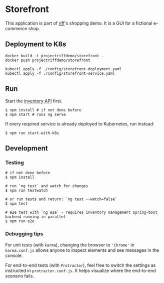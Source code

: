 # Storefront

This application is part of [riff](https://projectriff.io)'s shopping demo.
It is a GUI for a fictional e-commerce shop.

## Deployment to K8s

```shell script
docker build -t projectriffdemo/storefront .
docker push projectriffdemo/storefront
```

```shell script
kubectl apply -f ./config/storefront-deployment.yaml
kubectl apply -f ./config/storefront-service.yaml
```

## Run

Start the [inventory API](https://github.com/tanzu-mkondo/inventory-management/) first.

```shell script
$ npm install # if not done before
$ npm start # runs ng serve
```

If every required service is already deployed to Kubernetes, run instead:
```shell script
$ npm run start-with-k8s
```

## Development

### Testing

```shell script
# if not done before
$ npm install

# run `ng test` and watch for changes
$ npm run testwatch

# or run tests and return: `ng test --watch=false`
$ npm test

# e2e test with `ng e2e` - requires inventory management spring-boot backend running in parallel
$ npm run e2e
```


### Debugging tips

For unit tests (with `karma`), changing the browser to `'Chrome'` in `karma.conf.js`
allows anyone to inspect elements and see messages in the console.

For end-to-end tests (with `Protractor`), feel free to switch the settings as instructed
in `protractor.conf.js`. It helps visualize where the end-to-end scenario fails.
